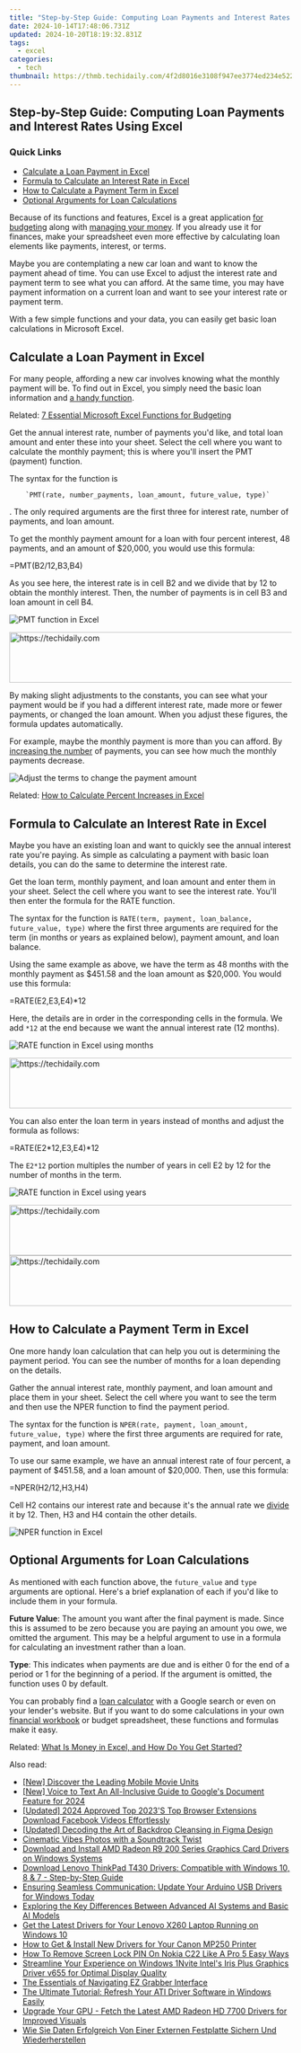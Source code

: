```yaml
---
title: "Step-by-Step Guide: Computing Loan Payments and Interest Rates Using Excel"
date: 2024-10-14T17:48:06.731Z
updated: 2024-10-20T18:19:32.831Z
tags:
  - excel
categories:
  - tech
thumbnail: https://thmb.techidaily.com/4f2d8016e3108f947ee3774ed234e522592c51bdb9d218a2d3fa1a7e34081e27.jpg
---
```


## Step-by-Step Guide: Computing Loan Payments and Interest Rates Using Excel

### Quick Links

* [Calculate a Loan Payment in Excel](https://extra-hints.techidaily.com/parrot-playfulness-explored-in-bebop-2/)
* [Formula to Calculate an Interest Rate in Excel](https://vp-tips.techidaily.com/2024-approved-leveraging-zooms-full-spectrum-of-live-video-capabilities/)
* [How to Calculate a Payment Term in Excel](https://screen-recording.techidaily.com/new-in-2024-pro-game-documentation-capturing-roblox-experiences-with-a-mac-in-focus/)
* [Optional Arguments for Loan Calculations](https://youtube-data.techidaily.com/-global-perspective-your-favorite-travel-youtubers/)

 Because of its functions and features, Excel is a great application [for budgeting](https://easy-unlock-android.techidaily.com/in-2024-how-to-reset-a-realme-narzo-60-pro-5g-phone-that-is-locked-by-drfone-android/) along with [managing your money](https://driver-install.techidaily.com/update-pcs-graphics-capabilities-with-new-drivers/). If you already use it for finances, make your spreadsheet even more effective by calculating loan elements like payments, interest, or terms.

 Maybe you are contemplating a new car loan and want to know the payment ahead of time. You can use Excel to adjust the interest rate and payment term to see what you can afford. At the same time, you may have payment information on a current loan and want to see your interest rate or payment term.

 With a few simple functions and your data, you can easily get basic loan calculations in Microsoft Excel.

##  Calculate a Loan Payment in Excel

 For many people, affording a new car involves knowing what the monthly payment will be. To find out in Excel, you simply need the basic loan information and [a handy function](https://visual-screen-recording.techidaily.com/in-2024-a-step-by-step-recorder-for-discord-enthusiasts/).

Related: [7 Essential Microsoft Excel Functions for Budgeting](https://easy-unlock-android.techidaily.com/in-2024-how-to-reset-a-realme-narzo-60-pro-5g-phone-that-is-locked-by-drfone-android/) 

 Get the annual interest rate, number of payments you'd like, and total loan amount and enter these into your sheet. Select the cell where you want to calculate the monthly payment; this is where you'll insert the PMT (payment) function.

 The syntax for the function is

        `PMT(rate, number_payments, loan_amount, future_value, type)`
    
 . The only required arguments are the first three for interest rate, number of payments, and loan amount.

 To get the monthly payment amount for a loan with four percent interest, 48 payments, and an amount of $20,000, you would use this formula:

=PMT(B2/12,B3,B4)

 As you see here, the interest rate is in cell B2 and we divide that by 12 to obtain the monthly interest. Then, the number of payments is in cell B3 and loan amount in cell B4.

![PMT function in Excel](https://static1.howtogeekimages.com/wordpress/wp-content/uploads/2022/03/FindPayment-ExcelLoanCalculations.png) 

<!-- affiliate ads begin -->
<a href="https://aligracehair.sjv.io/c/5597632/1972698/19272" target="_top" id="1972698">
  <img src="//a.impactradius-go.com/display-ad/19272-1972698" border="0" alt="https://techidaily.com" width="728" height="90"/>
</a>
<img height="0" width="0" src="https://aligracehair.sjv.io/i/5597632/1972698/19272" style="position:absolute;visibility:hidden;" border="0" />
<!-- affiliate ads end -->

 By making slight adjustments to the constants, you can see what your payment would be if you had a different interest rate, made more or fewer payments, or changed the loan amount. When you adjust these figures, the formula updates automatically.

 For example, maybe the monthly payment is more than you can afford. By [increasing the number](https://extra-resources.techidaily.com/elevate-your-display-with-these-8-macbook-backgrounds/) of payments, you can see how much the monthly payments decrease.

![Adjust the terms to change the payment amount](https://static1.howtogeekimages.com/wordpress/wp-content/uploads/2022/03/FindPaymentIncreaseTerm-ExcelLoanCalculations.png) 

Related: [How to Calculate Percent Increases in Excel](https://extra-resources.techidaily.com/elevate-your-display-with-these-8-macbook-backgrounds/) 

##  Formula to Calculate an Interest Rate in Excel

 Maybe you have an existing loan and want to quickly see the annual interest rate you're paying. As simple as calculating a payment with basic loan details, you can do the same to determine the interest rate.

 Get the loan term, monthly payment, and loan amount and enter them in your sheet. Select the cell where you want to see the interest rate. You'll then enter the formula for the RATE function.

 The syntax for the function is `RATE(term, payment, loan_balance, future_value, type)` where the first three arguments are required for the term (in months or years as explained below), payment amount, and loan balance.

 Using the same example as above, we have the term as 48 months with the monthly payment as $451.58 and the loan amount as $20,000\. You would use this formula:

=RATE(E2,E3,E4)*12

 Here, the details are in order in the corresponding cells in the formula. We add `*12` at the end because we want the annual interest rate (12 months).

![RATE function in Excel using months](https://static1.howtogeekimages.com/wordpress/wp-content/uploads/2022/03/FindInterestMonths-ExcelLoanCalculations.png) 

<!-- affiliate ads begin -->
<a href="https://ephamedtechinc.pxf.io/c/5597632/2123511/26400" target="_top" id="2123511">
  <img src="//a.impactradius-go.com/display-ad/26400-2123511" border="0" alt="https://techidaily.com" width="728" height="90"/>
</a>
<img height="0" width="0" src="https://ephamedtechinc.pxf.io/i/5597632/2123511/26400" style="position:absolute;visibility:hidden;" border="0" />
<!-- affiliate ads end -->

 You can also enter the loan term in years instead of months and adjust the formula as follows:

=RATE(E2*12,E3,E4)*12

 The `E2*12` portion multiples the number of years in cell E2 by 12 for the number of months in the term.

![RATE function in Excel using years](https://static1.howtogeekimages.com/wordpress/wp-content/uploads/2022/03/FindInterestYears-ExcelLoanCalculations.png) 

<!-- affiliate ads begin -->
<a href="https://aligracehair.sjv.io/c/5597632/1886003/19272" target="_top" id="1886003">
  <img src="//a.impactradius-go.com/display-ad/19272-1886003" border="0" alt="https://techidaily.com" width="728" height="90"/>
</a>
<img height="0" width="0" src="https://aligracehair.sjv.io/i/5597632/1886003/19272" style="position:absolute;visibility:hidden;" border="0" />
<!-- affiliate ads end -->

<!-- affiliate ads begin -->
<a href="https://appsumo.8odi.net/c/5597632/2105859/7443" target="_top" id="2105859">
  <img src="//a.impactradius-go.com/display-ad/7443-2105859" border="0" alt="https://techidaily.com" width="728" height="90"/>
</a>
<img height="0" width="0" src="https://appsumo.8odi.net/i/5597632/2105859/7443" style="position:absolute;visibility:hidden;" border="0" />
<!-- affiliate ads end -->

##  How to Calculate a Payment Term in Excel

 One more handy loan calculation that can help you out is determining the payment period. You can see the number of months for a loan depending on the details.

 Gather the annual interest rate, monthly payment, and loan amount and place them in your sheet. Select the cell where you want to see the term and then use the NPER function to find the payment period.

 The syntax for the function is `NPER(rate, payment, loan_amount, future_value, type)` where the first three arguments are required for rate, payment, and loan amount.

 To use our same example, we have an annual interest rate of four percent, a payment of $451.58, and a loan amount of $20,000\. Then, use this formula:

=NPER(H2/12,H3,H4)

 Cell H2 contains our interest rate and because it's the annual rate we [divide](https://facebook-video-share.techidaily.com/new-in-2024-breaking-through-youtubes-walls-using-advanced-creator-studio-skills/) it by 12\. Then, H3 and H4 contain the other details.

![NPER function in Excel](https://static1.howtogeekimages.com/wordpress/wp-content/uploads/2022/03/FindTerm-ExcelLoanCalculations.png) 

##  Optional Arguments for Loan Calculations

 As mentioned with each function above, the `future_value` and `type` arguments are optional. Here's a brief explanation of each if you'd like to include them in your formula.

**Future Value**: The amount you want after the final payment is made. Since this is assumed to be zero because you are paying an amount you owe, we omitted the argument. This may be a helpful argument to use in a formula for calculating an investment rather than a loan.

**Type**: This indicates when payments are due and is either 0 for the end of a period or 1 for the beginning of a period. If the argument is omitted, the function uses 0 by default.

 You can probably find a [loan calculator](https://www.reviewgeek.com/48336/google-wants-to-help-you-buy-a-home-or-refinance-your-loan/) with a Google search or even on your lender's website. But if you want to do some calculations in your own [financial workbook](https://youtube-videos.techidaily.com/2024-approved-comprehensive-guide-your-shorts-hidden-thumbnails/) or budget spreadsheet, these functions and formulas make it easy.

Related: [What Is Money in Excel, and How Do You Get Started?](https://youtube-videos.techidaily.com/2024-approved-comprehensive-guide-your-shorts-hidden-thumbnails/)

<ins class="adsbygoogle"
     style="display:block"
     data-ad-format="autorelaxed"
     data-ad-client="ca-pub-7571918770474297"
     data-ad-slot="1223367746"></ins>

<ins class="adsbygoogle"
     style="display:block"
     data-ad-client="ca-pub-7571918770474297"
     data-ad-slot="8358498916"
     data-ad-format="auto"
     data-full-width-responsive="true"></ins>

<span class="atpl-alsoreadstyle">Also read:</span>
<div><ul>
<li><a href="https://fox-friendly.techidaily.com/new-discover-the-leading-mobile-movie-units/"><u>[New] Discover the Leading Mobile Movie Units</u></a></li>
<li><a href="https://fox-direct.techidaily.com/new-voice-to-text-an-all-inclusive-guide-to-googles-document-feature-for-2024/"><u>[New] Voice to Text An All-Inclusive Guide to Google's Document Feature for 2024</u></a></li>
<li><a href="https://facebook-videos.techidaily.com/updated-2024-approved-top-2023s-top-browser-extensions-download-facebook-videos-effortlessly/"><u>[Updated] 2024 Approved Top 2023'S Top Browser Extensions Download Facebook Videos Effortlessly</u></a></li>
<li><a href="https://fox-info.techidaily.com/updated-decoding-the-art-of-backdrop-cleansing-in-figma-design/"><u>[Updated] Decoding the Art of Backdrop Cleansing in Figma Design</u></a></li>
<li><a href="https://extra-information.techidaily.com/cinematic-vibes-photos-with-a-soundtrack-twist/"><u>Cinematic Vibes Photos with a Soundtrack Twist</u></a></li>
<li><a href="https://win-dash.techidaily.com/download-and-install-amd-radeon-r9-200-series-graphics-card-drivers-on-windows-systems/"><u>Download and Install AMD Radeon R9 200 Series Graphics Card Drivers on Windows Systems</u></a></li>
<li><a href="https://win-dash.techidaily.com/download-lenovo-thinkpad-t430-drivers-compatible-with-windows-10-8-and-7-step-by-step-guide/"><u>Download Lenovo ThinkPad T430 Drivers: Compatible with Windows 10, 8 & 7 - Step-by-Step Guide</u></a></li>
<li><a href="https://win-dash.techidaily.com/ensuring-seamless-communication-update-your-arduino-usb-drivers-for-windows-today/"><u>Ensuring Seamless Communication: Update Your Arduino USB Drivers for Windows Today</u></a></li>
<li><a href="https://tech-haven.techidaily.com/exploring-the-key-differences-between-advanced-ai-systems-and-basic-ai-models/"><u>Exploring the Key Differences Between Advanced AI Systems and Basic AI Models</u></a></li>
<li><a href="https://win-dash.techidaily.com/get-the-latest-drivers-for-your-lenovo-x260-laptop-running-on-windows-10/"><u>Get the Latest Drivers for Your Lenovo X260 Laptop Running on Windows 10</u></a></li>
<li><a href="https://win-dash.techidaily.com/how-to-get-and-install-new-drivers-for-your-canon-mp250-printer/"><u>How to Get & Install New Drivers for Your Canon MP250 Printer</u></a></li>
<li><a href="https://easy-unlock-android.techidaily.com/how-to-remove-screen-lock-pin-on-nokia-c22-like-a-pro-5-easy-ways-by-drfone-android/"><u>How To Remove Screen Lock PIN On Nokia C22 Like A Pro 5 Easy Ways</u></a></li>
<li><a href="https://win-dash.techidaily.com/streamline-your-experience-on-windows-1nvite-intels-iris-plus-graphics-driver-v655-for-optimal-display-quality/"><u>Streamline Your Experience on Windows 1Nvite Intel's Iris Plus Graphics Driver v655 for Optimal Display Quality</u></a></li>
<li><a href="https://video-screen-grab.techidaily.com/the-essentials-of-navigating-ez-grabber-interface/"><u>The Essentials of Navigating EZ Grabber Interface</u></a></li>
<li><a href="https://win-dash.techidaily.com/the-ultimate-tutorial-refresh-your-ati-driver-software-in-windows-easily/"><u>The Ultimate Tutorial: Refresh Your ATI Driver Software in Windows Easily</u></a></li>
<li><a href="https://win-dash.techidaily.com/upgrade-your-gpu-fetch-the-latest-amd-radeon-hd-7700-drivers-for-improved-visuals/"><u>Upgrade Your GPU - Fetch the Latest AMD Radeon HD 7700 Drivers for Improved Visuals</u></a></li>
<li><a href="https://fox-within.techidaily.com/wie-sie-daten-erfolgreich-von-einer-externen-festplatte-sichern-und-wiederherstellen/"><u>Wie Sie Daten Erfolgreich Von Einer Externen Festplatte Sichern Und Wiederherstellen</u></a></li>
</ul></div>

